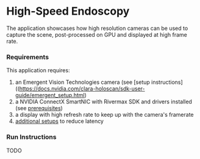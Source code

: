 # High-Speed Endoscopy

The application showcases how high resolution cameras can be used to capture the scene, post-processed on GPU and displayed at high frame rate.

### Requirements

This application requires:
1. an Emergent Vision Technologies camera (see [setup instructions]((https://docs.nvidia.com/clara-holoscan/sdk-user-guide/emergent_setup.html)
2. a NVIDIA ConnectX SmartNIC with Rivermax SDK and drivers installed (see [prerequisites](../../README.md#prerequisites))
3. a display with high refresh rate to keep up with the camera's framerate
4. [additional setups](https://docs.nvidia.com/clara-holoscan/sdk-user-guide/additional_setup.html) to reduce latency

### Run Instructions

TODO
